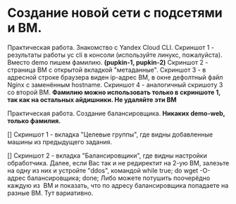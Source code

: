
# Создание новой сети с подсетями и ВМ.


Практическая работа. Знакомство с Yandex Cloud CLI. Скриншот 1 - результаты работы yc cli в консоли (используйте линукс, пожалуйста). Вместо demo пишем фамилию. **(pupkin-1, pupkin-2)** Скриншот 2 - страница ВМ с открытой вкладкой "метаданные". Скриншот 3 - в адресной строке браузера виден ip-адрес ВМ, в окне дефолтный файл Nginx с заменённым hostname. Скриншот 4 - аналогичный скришоту 3 со второй ВМ. **Фамилию можно использовать только в скриншоте 1, так как на остальных айдишники. Не удаляйте эти ВМ**

Практическая работа. Создание балансировщика. **Никаких demo-web, только фамилия.** 

[] Скриншот 1 - вкладка "Целевые группы", где видны добавленные машины из предыдущего задания. 

[] Скриншот 2 - вкладка "Балансировщики", где видны настройки обработчика. Далее, если Вас так и не редиректит на 2-ую ВМ, залезьте на одну из них и устройте "ddos", командой while true; do wget -O- адрес балансировщика; done; Либо можете потушить поочерёдно каждую из  ВМ и показать, что по адресу балансировщика попадаете на разные ВМ. Тут вариативно.